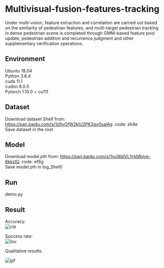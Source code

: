 # Multivisual-fusion-features-tracking
Under multi-vision, feature extraction and correlation are carried out based on the similarity of pedestrian features, and multi-target pedestrian tracking in dense pedestrian scene is completed through GMM-based feature pool update, pedestrian addition and recurrence judgment and other supplementary verification operations.

## Environment
Ubuntu 18.04  
Python 3.6.4  
cuda 11.1  
cudnn 8.0.5  
Pytorch 1.10.0 + cu111

## Dataset
Download dataset Shelf from: https://pan.baidu.com/s/1z9vOfW2klU2PK2qy0sajAg. code: sh4e  
Save dataset in the root  

## Model
Download model.pth from: https://pan.baidu.com/s/1nuWalVLYrkMbiye-6kkzIQ. code: ef6g  
Save model.pth in log_Shelf/  

## Run
demo.py  

## Result
Accuracy:  
![cle](https://github.com/HYJtooo/Multivisual-fusion-features-tracking/blob/main/CLE_all_svg.svg)  

Success rate:  
![Iou](https://github.com/HYJtooo/Multivisual-fusion-features-tracking/blob/main/IoU_all_svg.svg)  

Qualitative results:  
  
![gif](https://github.com/HYJtooo/Multivisual-fusion-features-tracking/blob/main/result1.gif)

